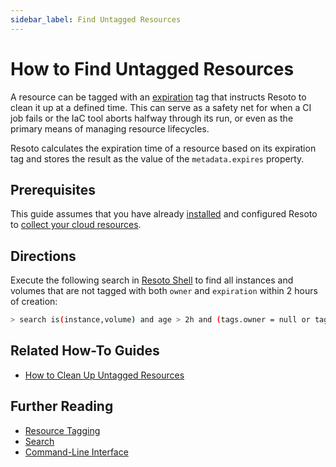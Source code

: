 ```yaml
---
sidebar_label: Find Untagged Resources
---
```


# How to Find Untagged Resources

A resource can be tagged with an [expiration](../../concepts/resource-management/expiration.md) tag that instructs Resoto to clean it up at a defined time. This can serve as a safety net for when a CI job fails or the IaC tool aborts halfway through its run, or even as the primary means of managing resource lifecycles.

Resoto calculates the expiration time of a resource based on its expiration tag and stores the result as the value of the `metadata.expires` property.

## Prerequisites

This guide assumes that you have already [installed](../../getting-started/install-resoto/index.md) and configured Resoto to [collect your cloud resources](../../getting-started/configure-resoto/index.md).

## Directions

Execute the following search in [Resoto Shell](../../reference/components/shell.md) to find all instances and volumes that are not tagged with both `owner` and `expiration` within 2 hours of creation:

```bash
> search is(instance,volume) and age > 2h and (tags.owner = null or tags.expiration = null)
```

## Related How-To Guides

- [How to Clean Up Untagged Resources](../cleanup/clean-up-expired-resources.md)

## Further Reading

- [Resource Tagging](../../concepts/resource-management/tagging.md)
- [Search](../../reference/search/index.md)
- [Command-Line Interface](../../reference/cli/index.md)
